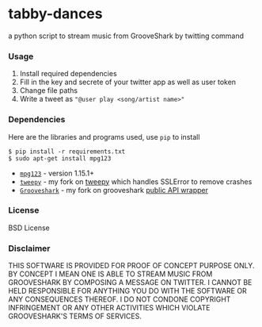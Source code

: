 tabby-dances
============

a python script to stream music from GrooveShark by twitting command

### Usage
1. Install required dependencies
2. Fill in the key and secrete of your twitter app as well as user token
3. Change file paths
3. Write a tweet as `"@user play <song/artist name>"`

### Dependencies
Here are the libraries and programs used, use `pip` to install 

    $ pip install -r requirements.txt
    $ sudo apt-get install mpg123

- [`mpg123`](http://www.mpg123.de/) - version 1.15.1+
- [`tweepy`](https://github.com/hezhao/tweepy) - my fork on [tweepy](https://github.com/tweepy/tweepy) which handles SSLError to remove crashes
- [`Grooveshark`](https://github.com/hezhao/grooveshark) - my fork on grooveshark [public API wrapper](https://github.com/kaitlin/Grooveshark)


### License
BSD License


### Disclaimer
THIS SOFTWARE IS PROVIDED FOR PROOF OF CONCEPT PURPOSE ONLY. BY CONCEPT I MEAN ONE IS ABLE TO STREAM MUSIC FROM 
GROOVESHARK BY COMPOSING A MESSAGE ON TWITTER. I CANNOT BE HELD RESPONSIBLE FOR ANYTHING YOU DO WITH THE SOFTWARE
OR ANY CONSEQUENCES THEREOF. I DO NOT CONDONE COPYRIGHT INFRINGEMENT OR ANY OTHER ACTIVITIES WHICH VIOLATE
GROOVESHARK'S TERMS OF SERVICES.
